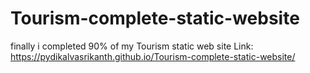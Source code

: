 # Tourism-complete-static-website
finally i completed 90% of my Tourism static web site 
Link:
https://pydikalvasrikanth.github.io/Tourism-complete-static-website/

